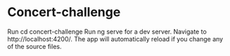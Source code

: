 # Concert-challenge
Run cd concert-challenge
Run ng serve for a dev server. Navigate to http://localhost:4200/. The app will automatically reload if you change any of the source files.
